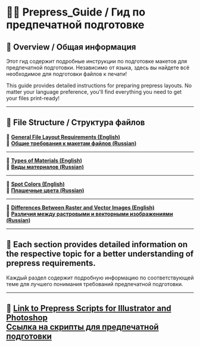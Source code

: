 # 🎨✨ Prepress_Guide / Гид по предпечатной подготовке

## 🌟 Overview / Общая информация

Этот гид содержит подробные инструкции по подготовке макетов для предпечатной подготовки. Независимо от языка, здесь вы найдете всё необходимое для подготовки файлов к печати!

This guide provides detailed instructions for preparing prepress layouts. No matter your language preference, you'll find everything you need to get your files print-ready!

---

## 📂 File Structure / Структура файлов

🔖 **[General File Layout Requirements (English)](001_File_Package_requirements.md)**  
🔖 **[Общие требования к макетам файлов (Russian)](001_Требования_к_макетам_файлов.md)**  

---

🔖 **[Types of Materials (English)](000_Types_of_materials.md)**  
🔖 **[Виды материалов (Russian)](000_Виды_материалов.md)**  

---

🔖 **[Spot Colors (English)](002_Spot_Colors.md)**  
🔖 **[Плашечные цвета (Russian)](002_Плашечные_цвета.md)**  

---

🔖 **[Differences Between Raster and Vector Images (English)](003_Differences_Between_Raster_and_Vector_Images.md)**  
🔖 **[Различия между растровыми и векторными изображениями (Russian)](003_Различия_между_растровыми_и_векторными_изображениями.md)**  

---

## 📝 Each section provides detailed information on the respective topic for a better understanding of prepress requirements.  
Каждый раздел содержит подробную информацию по соответствующей теме для лучшего понимания требований предпечатной подготовки.

---

🔗 **[Link to Prepress Scripts for Illustrator and Photoshop](https://github.com/cheeseOFcheese/Prepress_Illustrator-and-Photoshop)**  
**[Ссылка на скрипты для предпечатной подготовки](https://github.com/cheeseOFcheese/Prepress_Illustrator-and-Photoshop)**  
---
